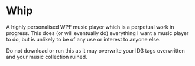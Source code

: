 # Whip
A highly personalised WPF music player which is a perpetual work in progress. This does (or will eventually do) everything I want a music player to do, but is unlikely to be of any use or interest to anyone else. 

Do not download or run this as it may overwrite your ID3 tags overwritten and your music collection ruined.
